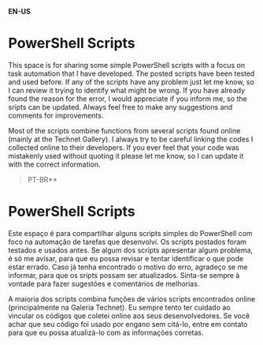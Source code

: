 **EN-US**
# PowerShell Scripts

This space is for sharing some simple PowerShell scripts with a focus on task automation that I have developed. The posted scripts have been tested and used before. If any of the scripts have any problem just let me know, so I can review it trying to identify what might be wrong. If you have already found the reason for the error, I would appreciate if you inform me, so the sripts can be updated. Always feel free to make any suggestions and comments for improvements.

Most of the scripts combine functions from several scripts found online (mainly at the Technet Gallery). I always try to be careful linking the codes I collected online to their developers. If you ever feel that your code was mistakenly used without quoting it please let me know, so I can update it with the correct information.


> PT-BR**
# PowerShell Scripts

Este espaço é para compartilhar alguns scripts simples do PowerShell com foco na automação de tarefas que desenvolvi. Os scripts postados foram testados e usados antes. Se algum dos scripts apresentar algum problema, é só me avisar, para que eu possa revisar e tentar identificar o que pode estar errado. Caso já tenha encontrado o motivo do erro, agradeço se me informar, para que os sripts possam ser atualizados. Sinta-se sempre à vontade para fazer sugestões e comentários de melhorias.

A maioria dos scripts combina funções de vários scripts encontrados online (principalmente na Galeria Technet). Eu sempre tento ter cuidado ao vincular os códigos que coletei online aos seus desenvolvedores. Se você achar que seu código foi usado por engano sem citá-lo, entre em contato para que eu possa atualizá-lo com as informações corretas.
